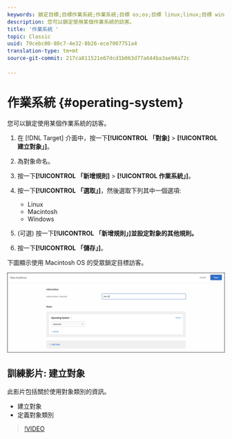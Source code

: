 ```yaml
---
keywords: 鎖定目標;目標作業系統;作業系統;目標 os;os;目標 linux;linux;目標 windows;windows;目標 macintosh;macintosh;mac;目標 mac;win;目標 win
description: 您可以鎖定使用某個作業系統的訪客。
title: '作業系統 '
topic: Classic
uuid: 79cebc00-80c7-4e32-8b26-ece7007751a4
translation-type: tm+mt
source-git-commit: 217ca811521e67dcd1b063d77a644ba3ae94a72c

---
```



# 作業系統 {#operating-system}

您可以鎖定使用某個作業系統的訪客。

1. 在 [!DNL Target] 介面中，按一下&#x200B;**[!UICONTROL 「對象]** &gt; **[!UICONTROL 建立對象」]**。
1. 為對象命名。
1. 按一下&#x200B;**[!UICONTROL 「新增規則]** &gt; **[!UICONTROL 作業系統」]**。
1. 按一下&#x200B;**[!UICONTROL 「選取」]**，然後選取下列其中一個選項:

   * Linux
   * Macintosh
   * Windows

1. (可選) 按一下&#x200B;**[!UICONTROL 「新增規則」]並設定對象的其他規則。**
1. 按一下&#x200B;**[!UICONTROL 「儲存」]**。

下圖顯示使用 Macintosh OS 的受眾鎖定目標訪客。

![](assets/target_os.png)

## 訓練影片: 建立對象

此影片包括關於使用對象類別的資訊。

* 建立對象
* 定義對象類別

>[!VIDEO](https://video.tv.adobe.com/v/17392?captions=chi_hant)
